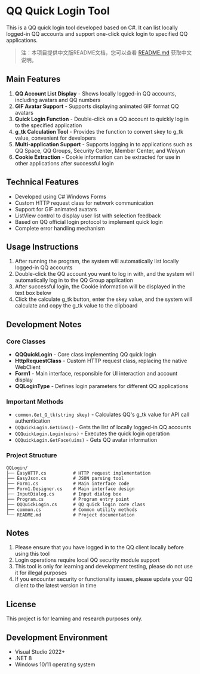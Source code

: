 # QQ Quick Login Tool

This is a QQ quick login tool developed based on C#. It can list locally logged-in QQ accounts and support one-click quick login to specified QQ applications.

> 注：本项目提供中文版README文档，您可以查看 [README.md](README.md) 获取中文说明。

## Main Features

1. **QQ Account List Display** - Shows locally logged-in QQ accounts, including avatars and QQ numbers
2. **GIF Avatar Support** - Supports displaying animated GIF format QQ avatars
3. **Quick Login Function** - Double-click on a QQ account to quickly log in to the specified application
4. **g_tk Calculation Tool** - Provides the function to convert skey to g_tk value, convenient for developers
5. **Multi-application Support** - Supports logging in to applications such as QQ Space, QQ Groups, Security Center, Member Center, and Weiyun
6. **Cookie Extraction** - Cookie information can be extracted for use in other applications after successful login

## Technical Features

- Developed using C# Windows Forms
- Custom HTTP request class for network communication
- Support for GIF animated avatars
- ListView control to display user list with selection feedback
- Based on QQ official login protocol to implement quick login
- Complete error handling mechanism

## Usage Instructions

1. After running the program, the system will automatically list locally logged-in QQ accounts
2. Double-click the QQ account you want to log in with, and the system will automatically log in to the QQ Group application
3. After successful login, the Cookie information will be displayed in the text box below
4. Click the calculate g_tk button, enter the skey value, and the system will calculate and copy the g_tk value to the clipboard

## Development Notes

### Core Classes

- **QQQuickLogin** - Core class implementing QQ quick login
- **HttpRequestClass** - Custom HTTP request class, replacing the native WebClient
- **Form1** - Main interface, responsible for UI interaction and account display
- **QQLoginType** - Defines login parameters for different QQ applications

### Important Methods

- `common.Get_G_tk(string skey)` - Calculates QQ's g_tk value for API call authentication
- `QQQuickLogin.GetUins()` - Gets the list of locally logged-in QQ accounts
- `QQQuickLogin.Login(uins)` - Executes the quick login operation
- `QQQuickLogin.GetFace(uins)` - Gets QQ avatar information

### Project Structure

```
QQLogin/
├── EasyHTTP.cs          # HTTP request implementation
├── EasyJson.cs          # JSON parsing tool
├── Form1.cs             # Main interface code
├── Form1.Designer.cs    # Main interface design
├── InputDialog.cs       # Input dialog box
├── Program.cs           # Program entry point
├── QQQuickLogin.cs      # QQ quick login core class
├── common.cs            # Common utility methods
└── README.md            # Project documentation
```

## Notes

1. Please ensure that you have logged in to the QQ client locally before using this tool
2. Login operations require local QQ security module support
3. This tool is only for learning and development testing, please do not use it for illegal purposes
4. If you encounter security or functionality issues, please update your QQ client to the latest version in time

## License

This project is for learning and research purposes only.

## Development Environment

- Visual Studio 2022+
- .NET 8
- Windows 10/11 operating system